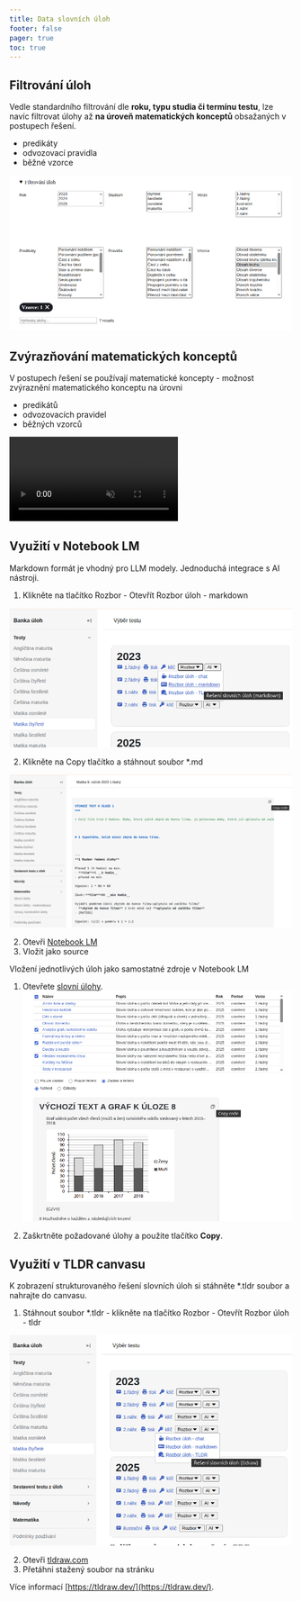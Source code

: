 ```yaml
---
title: Data slovních úloh
footer: false
pager: true
toc: true
---
```


## Filtrování úloh

Vedle standardního filtrování dle **roku, typu studia či termínu testu**, lze navíc filtrovat úlohy až **na úroveň matematických konceptů** obsažaných v postupech řešení.

 - predikáty
 - odvozovací pravidla
 - běžné vzorce

![filtrování úloh](image-2.png)

## Zvýrazňování matematických konceptů

V postupech řešení se používají matematické koncepty - možnost zvýraznění matematického konceptu na úrovni
 - predikátů
 - odvozovacích pravidel
 - běžných vzorců

<video src="/assets/filtering.mp4" playsinline muted controls preload="metadata"></video>


## Využití v Notebook LM

<div class="tip" label="LLM modely">
  Markdown formát je vhodný pro LLM modely. Jednoduchá integrace s AI nástroji.
</div>


1. Klikněte na tlačítko Rozbor - Otevřít Rozbor úloh - markdown

![alt text](image.png)

2. Klikněte na Copy tlačítko a stáhnout soubor *.md

![alt text](image-1.png)


2. Otevři [Notebook LM](https://notebooklm.google.com/)
3. Vložit jako source

<div class="tip" label="Jednotlivé úlohy jako samostatné zdroje">
  Vložení jednotlivých úloh jako samostatné zdroje v Notebook LM
</div>

1. Otevřete [slovní úlohy](/word-problems-summary).
![výběr slovních úloh](image-4.png)

2. Zaškrtněte požadované úlohy a použite tlačítko **Copy**.



## Využití v TLDR canvasu

K zobrazení strukturovaného řešení slovních úloh si stáhněte *.tldr soubor a nahrajte do canvasu. 

1. Stáhnout soubor *.tldr - klikněte na tlačítko Rozbor - Otevřít Rozbor úloh - tldr 


![alt text](image-6.png)

2. Otevři [tldraw.com](https://www.tldraw.com)
3. Přetáhni stažený soubor na stránku

Více informací [https://tldraw.dev/](https://tldraw.dev/).



